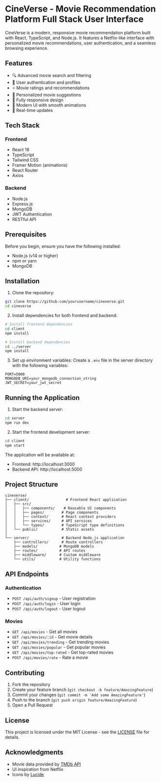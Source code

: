 # **CineVerse** - Movie Recommendation Platform Full Stack User Interface

CineVerse is a modern, responsive movie recommendation platform built with React, TypeScript, and Node.js. It features a Netflix-like interface with personalized movie recommendations, user authentication, and a seamless browsing experience.

## Features

- 🔍 Advanced movie search and filtering
- 👤 User authentication and profiles
- ⭐ Movie ratings and recommendations
- 🎯 Personalized movie suggestions
- 📱 Fully responsive design
- 🎨 Modern UI with smooth animations
- 🔄 Real-time updates

## Tech Stack

### Frontend
- React 18
- TypeScript
- Tailwind CSS
- Framer Motion (animations)
- React Router
- Axios

### Backend
- Node.js
- Express.js
- MongoDB
- JWT Authentication
- RESTful API

## Prerequisites

Before you begin, ensure you have the following installed:
- Node.js (v14 or higher)
- npm or yarn
- MongoDB

## Installation

1. Clone the repository:
```bash
git clone https://github.com/yourusername/cineverse.git
cd cineverse
```

2. Install dependencies for both frontend and backend:
```bash
# Install frontend dependencies
cd client
npm install

# Install backend dependencies
cd ../server
npm install
```

3. Set up environment variables:
Create a `.env` file in the server directory with the following variables:
```env
PORT=5000
MONGODB_URI=your_mongodb_connection_string
JWT_SECRET=your_jwt_secret
```

## Running the Application

1. Start the backend server:
```bash
cd server
npm run dev
```

2. Start the frontend development server:
```bash
cd client
npm start
```

The application will be available at:
- Frontend: http://localhost:3000
- Backend API: http://localhost:5000

## Project Structure

```
cineverse/
├── client/                 # Frontend React application
│   ├── src/
│   │   ├── components/    # Reusable UI components
│   │   ├── pages/        # Page components
│   │   ├── context/      # React context providers
│   │   ├── services/     # API services
│   │   └── types/        # TypeScript type definitions
│   └── public/           # Static assets
│
└── server/               # Backend Node.js application
    ├── controllers/      # Route controllers
    ├── models/          # MongoDB models
    ├── routes/          # API routes
    ├── middleware/      # Custom middleware
    └── utils/           # Utility functions
```

## API Endpoints

### Authentication
- `POST /api/auth/signup` - User registration
- `POST /api/auth/login` - User login
- `POST /api/auth/logout` - User logout

### Movies
- `GET /api/movies` - Get all movies
- `GET /api/movies/:id` - Get movie details
- `GET /api/movies/trending` - Get trending movies
- `GET /api/movies/popular` - Get popular movies
- `GET /api/movies/top-rated` - Get top-rated movies
- `POST /api/movies/rate` - Rate a movie

## Contributing

1. Fork the repository
2. Create your feature branch (`git checkout -b feature/AmazingFeature`)
3. Commit your changes (`git commit -m 'Add some AmazingFeature'`)
4. Push to the branch (`git push origin feature/AmazingFeature`)
5. Open a Pull Request

## License

This project is licensed under the MIT License - see the [LICENSE](LICENSE) file for details.

## Acknowledgments

- Movie data provided by [TMDb API](https://www.themoviedb.org/documentation/api)
- UI inspiration from Netflix
- Icons by [Lucide](https://lucide.dev/)
